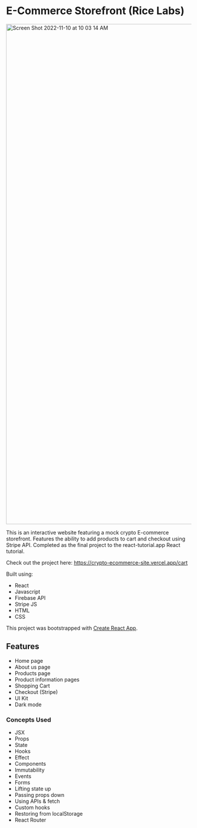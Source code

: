 # E-Commerce Storefront (Rice Labs)

<img width="1361" alt="Screen Shot 2022-11-10 at 10 03 14 AM" src="https://user-images.githubusercontent.com/112427358/201145120-e4709835-a5e8-411f-870f-2211e5cd404b.png">

This is an interactive website featuring a mock crypto E-commerce storefront. Features the ability to add products to cart and checkout using Stripe API. Completed as the final project to the react-tutorial.app React tutorial.

Check out the project here: https://crypto-ecommerce-site.vercel.app/cart

Built using:

- React
- Javascript
- Firebase API
- Stripe JS
- HTML
- CSS

This project was bootstrapped with [Create React App](https://github.com/facebook/create-react-app).

## Features

- Home page
- About us page
- Products page
- Product information pages
- Shopping Cart
- Checkout (Stripe)
- UI Kit
- Dark mode

### Concepts Used

- JSX
- Props
- State
- Hooks
- Effect
- Components
- Immutability
- Events
- Forms
- Lifting state up
- Passing props down
- Using APIs & fetch
- Custom hooks
- Restoring from localStorage
- React Router
